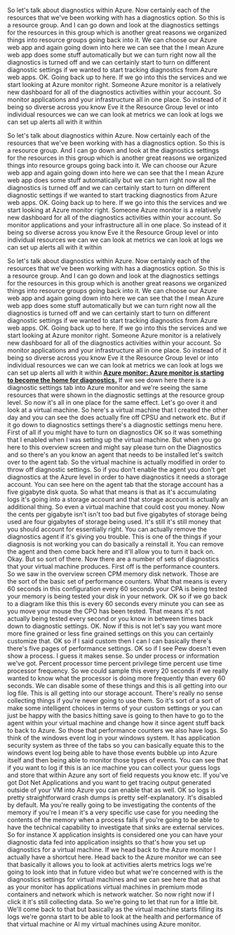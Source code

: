 So let's talk about diagnostics within Azure.
Now certainly each of the resources that we've been working with has a diagnostics option.
So this is a resource group.
And I can go down and look at the diagnostics settings for the resources in this group which is another
great reasons we organized things into resource groups going back into it.
We can choose our Azure web app and again going down into here we can see that the I mean Azure web
app does some stuff automatically but we can turn right now all the diagnostics is turned off and we
can certainly start to turn on different diagnostic settings if we wanted to start tracking diagnostics
from Azure web apps.
OK.
Going back up to here.
If we go into this the services and we start looking at Azure monitor right.
Someone Azure monitor is a relatively new dashboard for all of the diagnostics activities within your
account.
So monitor applications and your infrastructure all in one place.
So instead of it being so diverse across you know Eve it the Resource Group level or into individual
resources we can we can look at metrics we can look at logs we can set up alerts all with it within

So let's talk about diagnostics within Azure.
Now certainly each of the resources that we've been working with has a diagnostics option.
So this is a resource group.
And I can go down and look at the diagnostics settings for the resources in this group which is another
great reasons we organized things into resource groups going back into it.
We can choose our Azure web app and again going down into here we can see that the I mean Azure web
app does some stuff automatically but we can turn right now all the diagnostics is turned off and we
can certainly start to turn on different diagnostic settings if we wanted to start tracking diagnostics
from Azure web apps.
OK.
Going back up to here.
If we go into this the services and we start looking at Azure monitor right.
Someone Azure monitor is a relatively new dashboard for all of the diagnostics activities within your
account.
So monitor applications and your infrastructure all in one place.
So instead of it being so diverse across you know Eve it the Resource Group level or into individual
resources we can we can look at metrics we can look at logs we can set up alerts all with it within

So let's talk about diagnostics within Azure.
Now certainly each of the resources that we've been working with has a diagnostics option.
So this is a resource group.
And I can go down and look at the diagnostics settings for the resources in this group which is another
great reasons we organized things into resource groups going back into it.
We can choose our Azure web app and again going down into here we can see that the I mean Azure web
app does some stuff automatically but we can turn right now all the diagnostics is turned off and we
can certainly start to turn on different diagnostic settings if we wanted to start tracking diagnostics
from Azure web apps.
OK.
Going back up to here.
If we go into this the services and we start looking at Azure monitor right.
Someone Azure monitor is a relatively new dashboard for all of the diagnostics activities within your
account.
So monitor applications and your infrastructure all in one place.
So instead of it being so diverse across you know Eve it the Resource Group level or into individual
resources we can we can look at metrics we can look at logs we can set up alerts all with it within
<u>**Azure monitor:  Azure monitor is starting to become the home for diagnostics.</u>** If we see down here there is a diagnostic settings tab into Azure monitor and we're seeing the same resources that were shown in the diagnostic settings at the resource group level. So now it's all in one place for the same effect. Let's go over it and look at a virtual machine. So here's a virtual machine that I created the other day and you can see the does actually fire off CPSU and network etc. But if it go down to diagnostics settings there's a diagnostic settings menu here. First of all if you might have to turn on diagnostics OK so it was something that I enabled when I was setting up the virtual machine.
But when you go here to this overview screen and might say please turn on the Diagnostics and so there's an you know an agent that needs to be installed let's switch over to the agent tab. 
So the virtual machine is actually modified in order to throw off diagnostic settings.
So if you don't enable the agent you don't get diagnostics at the Azure level in order to have diagnostics
it needs a storage account.
You can see here on the agent tab that the storage account has a five gigabyte disk quota.
So what that means is that as it's accumulating logs it's going into a storage account and that storage
account is actually an additional thing.
So even a virtual machine that could cost you money.
Now the cents per gigabyte isn't isn't too bad but five gigabytes of storage being used are four gigabytes
of storage being used.
It's still it's still money that you should account for essentially right.
You can actually remove the diagnostics agent if it's giving you trouble.
This is one of the things if your diagnosis is not working you can do basically a reinstall it.
You can remove the agent and then come back here and it'll allow you to turn it back on.
Okay.
But so sort of there.
Now there are a number of sets of diagnostics that your virtual machine produces.
First off is the performance counters.
So we saw in the overview screen CPM memory disk network.
Those are the sort of the basic set of performance counters.
What that means is every 60 seconds in this configuration every 60 seconds your CPA is being tested
your memory is being tested your disk in your network.
OK so if we go back to a diagram like this this is every 60 seconds every minute you can see as you
move your mouse the CPO has been tested.
That means it's not actually being tested every second or you know in between times back down to diagnostic
settings.
OK.
Now if this is not let's say you want more more fine grained or less fine grained settings on this you
can certainly customize that.
OK so if I said custom then I can
I can basically there's there's five pages of performance settings.
OK so if I
see Pew doesn't even show a process.
I guess it makes sense.
So under process or information we've got.
Percent processor time percent privilege time percent use time processor frequency.
So we could sample this every 20 seconds if we really wanted to know what the processor is doing more
frequently than every 60 seconds.
We can disable some of these things and this is all getting into our log file.
This is all getting into our storage account.
There's really no sense collecting things if you're never going to use them.
So it's sort of a sort of make some intelligent choices in terms of your custom settings or you can
just be happy with the basics hitting save is going to then have to go to the agent within your virtual
machine and change how it since agent stuff back to back to Azure.
So those that performance counters we also have logs.
So think of the windows event log in your windows system.
It has application security system as three of the tabs so you can basically equate this to the windows
event log being able to have those events bubble up into Azure itself and then being able to monitor
those types of events.
You can see that if you want to log if this is an ice machine you can collect your guess logs and store
that within Azure any sort of field requests you know etc. If you've got Dot Net Applications and you
want to get tracing output generated outside of your VM into Azure you can enable that as well.
OK so logs is pretty straightforward crash dumps is pretty self-explanatory.
It's disabled by default.
Ma you're really going to be investigating the contents of the memory if you're I mean it's a very specific
use case for you needing the contents of the memory when a process fails if you're going to be able
to have the technical capability to investigate that sinks are external services.
So for instance X application insights is considered one you can have your diagnostic data fed into
application insights so that's how you set up diagnostics for a virtual machine.
If we head back to the Azure monitor I actually have a shortcut here.
Head back to the Azure monitor we can see that basically it allows you to look at activities alerts
metrics logs we're going to look into that in future video but what we're concerned with is the diagnostics
settings for virtual machines and we can see here that as that as your monitor has applications virtual
machines in premium mode containers and network which is network watcher.
So now right now if I click it it's still collecting data.
So we're going to let that run for a little bit.
We'll come back to that but basically as the virtual machine starts filling its logs we're gonna start
to be able to look at the health and performance of that virtual machine or Al my virtual machines using
Azure monitor.